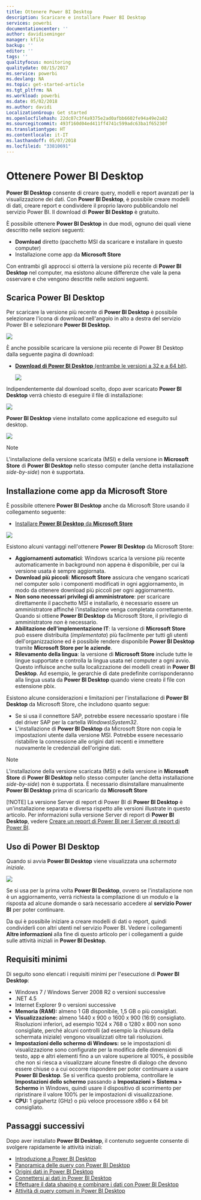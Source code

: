 ```yaml
---
title: Ottenere Power BI Desktop
description: Scaricare e installare Power BI Desktop
services: powerbi
documentationcenter: ''
author: davidiseminger
manager: kfile
backup: ''
editor: ''
tags: ''
qualityfocus: monitoring
qualitydate: 08/15/2017
ms.service: powerbi
ms.devlang: NA
ms.topic: get-started-article
ms.tgt_pltfrm: NA
ms.workload: powerbi
ms.date: 05/02/2018
ms.author: davidi
LocalizationGroup: Get started
ms.openlocfilehash: 22dc07c3f4a9375e2ad0afbb6602fe94a49e2a82
ms.sourcegitcommit: 493f160d04ed411ff4741c599adc63ba1f65230f
ms.translationtype: HT
ms.contentlocale: it-IT
ms.lasthandoff: 05/07/2018
ms.locfileid: "33810691"
---
```

# <a name="get-power-bi-desktop"></a>Ottenere Power BI Desktop
**Power BI Desktop** consente di creare query, modelli e report avanzati per la visualizzazione dei dati. Con **Power BI Desktop**, è possibile creare modelli di dati, creare report e condividere il proprio lavoro pubblicandolo nel servizio Power BI.  Il download di **Power BI Desktop** è gratuito.

È possibile ottenere **Power BI Desktop** in due modi, ognuno dei quali viene descritto nelle sezioni seguenti:

* **Download** diretto (pacchetto MSI da scaricare e installare in questo computer)
* Installazione come app da **Microsoft Store**

Con entrambi gli approcci si otterrà la versione più recente di **Power BI Desktop** nel computer, ma esistono alcune differenze che vale la pena osservare e che vengono descritte nelle sezioni seguenti.

## <a name="download-power-bi-desktop"></a>Scarica Power BI Desktop
Per scaricare la versione più recente di **Power BI Desktop** è possibile selezionare l'icona di download nell'angolo in alto a destra del servizio Power BI e selezionare **Power BI Desktop**.

![](media/desktop-get-the-desktop/getpbid_downloads.png)

È anche possibile scaricare la versione più recente di Power BI Desktop dalla seguente pagina di download:

* [**Download di Power BI Desktop** (entrambe le versioni a 32 e a 64 bit)](https://powerbi.microsoft.com/desktop).
  
  [![](media/service-admin-power-bi-security/PBI_Security_01.png)](https://powerbi.microsoft.com/desktop)

Indipendentemente dal download scelto, dopo aver scaricato **Power BI Desktop** verrà chiesto di eseguire il file di installazione:

![](media/desktop-get-the-desktop/getpbid_3.png)

**Power BI Desktop** viene installato come applicazione ed eseguito sul desktop.

![](media/desktop-get-the-desktop/designer_gsg_install.png)

> [!NOTE]
> L'installazione della versione scaricata (MSI) e della versione in **Microsoft Store** di **Power BI Desktop** nello stesso computer (anche detta installazione *side-by-side*) non è supportata.
> 
> 

## <a name="install-as-an-app-from-the-microsoft-store"></a>Installazione come app da Microsoft Store
È possibile ottenere **Power BI Desktop** anche da Microsoft Store usando il collegamento seguente:

* [Installare **Power BI Desktop** da **Microsoft Store**](http://aka.ms/pbidesktopstore)

![](media/desktop-get-the-desktop/getpbid_04.png)

Esistono alcuni vantaggi nell'ottenere **Power BI Desktop** da Microsoft Store:

* **Aggiornamenti automatici**: Windows scarica la versione più recente automaticamente in background non appena è disponibile, per cui la versione usata è sempre aggiornata.
* **Download più piccoli**: **Microsoft Store** assicura che vengano scaricati nel computer solo i componenti modificati in ogni aggiornamento, in modo da ottenere download più piccoli per ogni aggiornamento.
* **Non sono necessari privilegi di amministratore**: per scaricare direttamente il pacchetto MSI e installarlo, è necessario essere un amministratore affinché l'installazione venga completata correttamente. Quando si ottiene **Power BI Desktop** da Microsoft Store, il privilegio di amministratore *non* è necessario.
* **Abilitazione dell'implementazione IT**: la versione di **Microsoft Store** può essere distribuita (*implementata*) più facilmente per tutti gli utenti dell'organizzazione ed è possibile rendere disponibile **Power BI Desktop** tramite **Microsoft Store per le aziende**.
* **Rilevamento della lingua**: la versione di **Microsoft Store** include tutte le lingue supportate e controlla la lingua usata nel computer a ogni avvio. Questo influisce anche sulla localizzazione dei modelli creati in **Power BI Desktop**. Ad esempio, le gerarchie di date predefinite corrisponderanno alla lingua usata da **Power BI Desktop** quando viene creato il file con estensione pbix.

Esistono alcune considerazioni e limitazioni per l'installazione di **Power BI Desktop** da Microsoft Store, che includono quanto segue:

* Se si usa il connettore SAP, potrebbe essere necessario spostare i file del driver SAP per la cartella *Windows\System32*.
* L'installazione di **Power BI Desktop** da Microsoft Store non copia le impostazioni utente dalla versione MSI. Potrebbe essere necessario ristabilire la connessione alle origini dati recenti e immettere nuovamente le credenziali dell'origine dati. 

> [!NOTE]
> L'installazione della versione scaricata (MSI) e della versione in **Microsoft Store** di **Power BI Desktop** nello stesso computer (anche detta installazione *side-by-side*) non è supportata. È necessario disinstallare manualmente **Power BI Desktop** prima di scaricarlo da **Microsoft Store**
> 
> [!NOTE]
> La versione Server di report di Power BI di **Power BI Desktop** è un'installazione separata e diversa rispetto alle versioni illustrate in questo articolo. Per informazioni sulla versione Server di report di **Power BI Desktop**, vedere [Creare un report di Power BI per il Server di report di Power BI](report-server/quickstart-create-powerbi-report.md).
> 
> 

## <a name="using-power-bi-desktop"></a>Uso di Power BI Desktop
Quando si avvia **Power BI Desktop** viene visualizzata una *schermata iniziale*.

![](media/desktop-get-the-desktop/getpbid_05.png)

Se si usa per la prima volta **Power BI Desktop**, ovvero se l'installazione non è un aggiornamento, verrà richiesta la compilazione di un modulo e la risposta ad alcune domande o sarà necessario accedere al **servizio Power BI** per poter continuare.

Da qui è possibile iniziare a creare modelli di dati o report, quindi condividerli con altri utenti nel servizio Power BI. Vedere i collegamenti **Altre informazioni** alla fine di questo articolo per i collegamenti a guide sulle attività iniziali in **Power BI Desktop**.

## <a name="minimum-requirements"></a>Requisiti minimi
Di seguito sono elencati i requisiti minimi per l'esecuzione di **Power BI Desktop**:

* Windows 7 / Windows Server 2008 R2 o versioni successive
* .NET 4.5
* Internet Explorer 9 o versioni successive
* **Memoria (RAM):** almeno 1 GB disponibile, 1,5 GB o più consigliati.
* **Visualizzazione:** almeno 1440 x 900 o 1600 x 900 (16:9) consigliato. Risoluzioni inferiori, ad esempio 1024 x 768 o 1280 x 800 non sono consigliate, perché alcuni controlli (ad esempio la chiusura della schermata iniziale) vengono visualizzati oltre tali risoluzioni.
* **Impostazioni dello schermo di Windows:** se le impostazioni di visualizzazione sono configurate per la modifica delle dimensioni di testo, app e altri elementi fino a un valore superiore al 100%, è possibile che non si riesca a visualizzare alcune finestre di dialogo che devono essere chiuse o a cui occorre rispondere per poter continuare a usare **Power BI Desktop**. Se si verifica questo problema, controllare le **Impostazioni dello schermo** passando a **Impostazioni > Sistema > Schermo** in Windows, quindi usare il dispositivo di scorrimento per ripristinare il valore 100% per le impostazioni di visualizzazione.
* **CPU:** 1 gigahertz (GHz) o più veloce processore x86o x 64 bit consigliato.

## <a name="next-steps"></a>Passaggi successivi
Dopo aver installato **Power BI Desktop**, il contenuto seguente consente di svolgere rapidamente le attività iniziali:

* [Introduzione a Power BI Desktop](desktop-getting-started.md)
* [Panoramica delle query con Power BI Desktop](desktop-query-overview.md)
* [Origini dati in Power BI Desktop](desktop-data-sources.md)
* [Connettersi ai dati in Power BI Desktop](desktop-connect-to-data.md)
* [Effettuare il data shaping e combinare i dati con Power BI Desktop](desktop-shape-and-combine-data.md)
* [Attività di query comuni in Power BI Desktop](desktop-common-query-tasks.md)   

